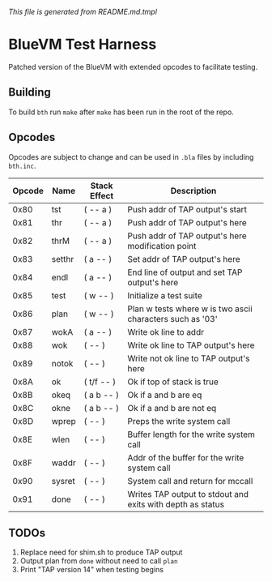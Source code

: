 _This file is generated from README.md.tmpl_

# BlueVM Test Harness

Patched version of the BlueVM with extended opcodes to facilitate testing.

## Building

To build `bth` run `make` after `make` has been run in the root of the repo.

## Opcodes

Opcodes are subject to change and can be used in `.bla` files by including `bth.inc`.

| Opcode | Name | Stack Effect | Description |
|----|----|----|----|
| 0x80 | tst | ( -- a ) | Push addr of TAP output's start |
| 0x81 | thr | ( -- a ) | Push addr of TAP output's here |
| 0x82 | thrM | ( -- a ) | Push addr of TAP output's here modification point |
| 0x83 | setthr | ( a -- ) | Set addr of TAP output's here |
| 0x84 | endl | ( a -- ) | End line of output and set TAP output's here |
| 0x85 | test | ( w -- ) | Initialize a test suite |
| 0x86 | plan | ( w -- ) | Plan w tests where w is two ascii characters such as '03' |
| 0x87 | wokA | ( a -- ) | Write ok line to addr |
| 0x88 | wok | ( -- ) | Write ok line to TAP output's here |
| 0x89 | notok | ( -- ) | Write not ok line to TAP output's here |
| 0x8A | ok | ( t/f -- ) | Ok if top of stack is true |
| 0x8B | okeq | ( a b -- ) | Ok if a and b are eq |
| 0x8C | okne | ( a b -- ) | Ok if a and b are not eq |
| 0x8D | wprep | ( -- ) | Preps the write system call |
| 0x8E | wlen | ( -- ) | Buffer length for the write system call |
| 0x8F | waddr | ( -- ) | Addr of the buffer for the write system call |
| 0x90 | sysret | ( -- ) | System call and return for mccall |
| 0x91 | done | ( -- ) | Writes TAP output to stdout and exits with depth as status |

## TODOs

1. Replace need for shim.sh to produce TAP output
1. Output plan from `done` without need to call `plan`
1. Print "TAP version 14" when testing begins
